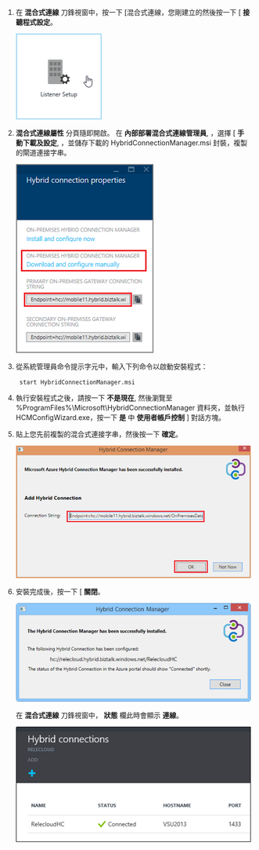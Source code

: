 
1. 在 **混合式連線** 刀鋒視窗中，按一下 [混合式連線，您剛建立的然後按一下 [ **接聽程式設定**。
    
    ![Click Listener Setup](./media/app-service-hybrid-connections-manager-install/D04ClickListenerSetup.png)
    
4.  **混合式連線屬性** 分頁隨即開啟。 在 **內部部署混合式連線管理員**, ，選擇 [ **手動下載及設定**, ，並儲存下載的 HybridConnectionManager.msi 封裝，複製的閘道連接字串。
    
    ![Click here to install](./media/app-service-hybrid-connections-manager-install/D05ClickToInstallHCM.png)
    
5. 從系統管理員命令提示字元中，輸入下列命令以啟動安裝程式：

        start HybridConnectionManager.msi
 
7. 執行安裝程式之後，請按一下 **不是現在**, 然後瀏覽至 %ProgramFiles%\Microsoft\HybridConnectionManager 資料夾，並執行 HCMConfigWizard.exe，按一下 **是** 中 **使用者帳戶控制** ] 對話方塊。
        
7. 貼上您先前複製的混合式連接字串，然後按一下 **確定**。 
    
    ![安裝](./media/app-service-hybrid-connections-manager-install/D08aHCMInstallManual.png)
    
8. 安裝完成後，按一下 [ **關閉**。
    
    ![Click Close](./media/app-service-hybrid-connections-manager-install/D09HCMInstallComplete.png)
    
    在 **混合式連線** 刀鋒視窗中， **狀態** 欄此時會顯示 **連線**。 
    
    ![Connected Status](./media/app-service-hybrid-connections-manager-install/D10HCStatusConnected.png)
